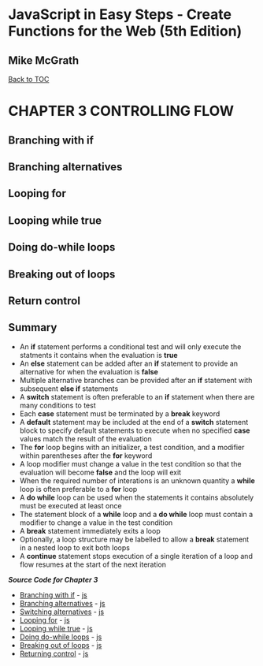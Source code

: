 # **JavaScript in Easy Steps - Create Functions for the Web (5th Edition)**
## Mike McGrath

<a href="THE BOOK ON JAVASCRIPT.md">Back to TOC</a>

# CHAPTER 3 CONTROLLING FLOW
## Branching with if
## Branching alternatives
## Looping for
## Looping while true
## Doing do-while loops
## Breaking out of loops
## Return control
## Summary<br>
   * An __if__ statement performs a conditional test and will only execute the statments it contains
     when the evaluation is __true__
   * An __else__ statement can be added after an __if__ statement to provide an alternative for when
     the evaluation is __false__
   * Multiple alternative branches can be provided after an __if__ statement with subsequent __else if__
     statements
   * A __switch__ statement is often preferable to an __if__ statement when there are many conditions to
     test
   * Each __case__ statement must be terminated by a __break__ keyword
   * A __default__ statement may be included at the end of a __switch__ statement block to specify default
     statements to execute when no specified __case__ values match the result of the evaluation
   * The __for__ loop begins with an initializer, a test condition, and a modifier within parentheses after
     the __for__ keyword
   * A loop modifier must change a value in the test condition so that the evaluation will become __false__
     and the loop will exit
   * When the required number of interations is an unknown quantity a __while__ loop is often preferable
     to a __for__ loop
   * A __do while__ loop can be used when the statements it contains absolutely must be executed at least once
   * The statement block of a __while__ loop and a __do while__ loop must contain a modifier to change a value
     in the test condition
   * A __break__ statement immediately exits a loop
   * Optionally, a loop structure may be labelled to allow a __break__ statement in a nested loop to exit
     both loops
   * A __continue__ statement stops execution of a single iteration of a loop and flow resumes at the start
     of the next iteration

***Source Code for Chapter 3***
        <ul>
          <li><a href="src/3-Controlling flow/if.html">Branching with if</a> -
            <a href="src/3-Controlling flow/if.js"> js</a></li>
          <li><a href="src/3-Controlling flow/else.html">Branching alternatives</a> -
            <a href="src/3-Controlling flow/else.js"> js</a></li>
          <li><a href="src/3-Controlling flow/switch.html">Switching alternatives</a> -
            <a href="src/3-Controlling flow/switch.js"> js</a></li>
          <li><a href="src/3-Controlling flow/for.html">Looping for</a> -
            <a href="src/3-Controlling flow/for.js"> js</a></li>
          <li><a href="src/3-Controlling flow/while.html">Looping while true</a> -
            <a href="src/3-Controlling flow/while.js"> js</a></li>
          <li><a href="src/3-Controlling flow/dowhile.html">Doing do-while loops</a> -
            <a href="src/3-Controlling flow/dowhile.js"> js</a></li>
          <li><a href="src/3-Controlling flow/break.html">Breaking out of loops</a> -
            <a href="src/3-Controlling flow/break.js"> js</a></li>
          <li><a href="src/3-Controlling flow/continue.html">Returning control</a> -
            <a href="src/3-Controlling flow/continue.js"> js</a></li>
        </ul>